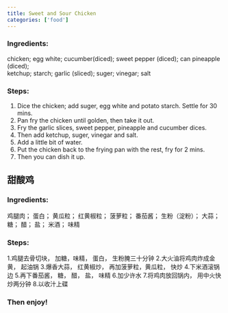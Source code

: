 ```yaml
---
title: Sweet and Sour Chicken
categories: ['food']
---
```


### Ingredients:

chicken;    egg white;   cucumber(diced);    sweet pepper (diced);   can pineapple (diced);<br/>
ketchup;    starch;    garlic (sliced);    suger;   vinegar;   salt
     
### Steps:

1. Dice the chicken; add suger, egg white and potato starch. Settle for 30 mins. 
2. Pan fry the chicken until golden, then take it out.
3. Fry the garlic slices, sweet pepper, pineapple and cucumber dices.
4. Then add ketchup, suger, vinegar and salt.
5. Add a little bit of water.
6. Put the chicken back to the frying pan with the rest, fry for 2 mins.
7. Then you can dish it up.


## 甜酸鸡

### Ingredients:

鸡腿肉； 蛋白； 黄瓜粒； 红黄椒粒； 菠萝粒； 番茄酱； 生粉（淀粉）； 大蒜； 糖； 醋； 盐； 米酒； 味精


### Steps:

1.鸡腿去骨切块， 加糖，味精， 蛋白， 生粉腌三十分钟
2.大火油将鸡肉炸成金黄， 起油锅
3.爆香大蒜， 红黄椒炒， 再加菠萝粒，黄瓜粒， 快炒
4.下米酒滚锅边
5.再下番茄酱， 糖， 醋， 盐， 味精
6.加少许水
7.将鸡肉放回锅内， 用中火快炒两分钟
8.以收汁上碟

     
### Then enjoy!
